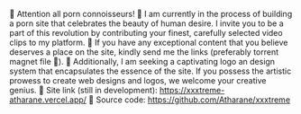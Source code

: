 👋 Attention all porn connoisseurs! 
🍆 I am currently in the process of building a porn site that celebrates the beauty of human desire. I invite you to be a part of this revolution by contributing your finest, carefully selected video clips to my platform. 
🫵 If you have any exceptional content that you believe deserves a place on the site, kindly send me the links (preferably torrent magnet file 🧲). 
🫵 Additionally, I am seeking a captivating logo an design system that encapsulates the essence of the site. If you possess the artistic prowess to create web designs and logos, we welcome your creative genius. 
🔗 Site link (still in development): https://xxxtreme-atharane.vercel.app/ 
🔗 Source code: https://github.com/Atharane/xxxtreme 